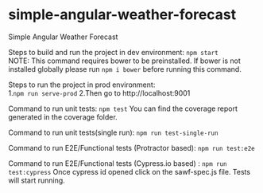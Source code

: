 # simple-angular-weather-forecast
Simple Angular Weather Forecast

Steps to build and run the project in dev environment:
    ``` npm start ```  
    NOTE: This command requires bower to be preinstalled. If bower is not installed globally please run ``` npm i bower ``` before running this command.

Steps to run the project in prod environment:<br>
    1.``` npm run serve-prod ```
    2.Then go to http://localhost:9001

Command to run unit tests:
    ``` npm test ```
You can find the coverage report generated in the coverage folder.

Command to run unit tests(single run):
    ``` npm run test-single-run ```

Command to run E2E/Functional tests (Protractor based):
    ``` npm run test:e2e ```

Command to run E2E/Functional tests (Cypress.io based) :
    ``` npm run test:cypress ```
    Once cypress id opened click on the sawf-spec.js file. Tests will start running.

